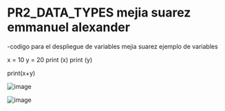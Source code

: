 # PR2_DATA_TYPES mejia suarez emmanuel alexander
-codigo para el despliegue de variables mejia suarez 
ejemplo de variables

x = 10
y = 20
print (x)
print (y)

print(x+y)


![image](https://github.com/user-attachments/assets/f54cb675-19a3-476f-b256-2bcee7f0fdf4)


![image](https://github.com/user-attachments/assets/a7aab8f5-4525-4371-80cb-5de43730735d)
